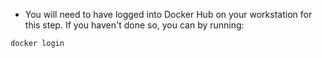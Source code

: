 
* You will need to have logged into Docker Hub on your workstation for this step.  If you haven't done so, you can by running: 

```
docker login 
```

